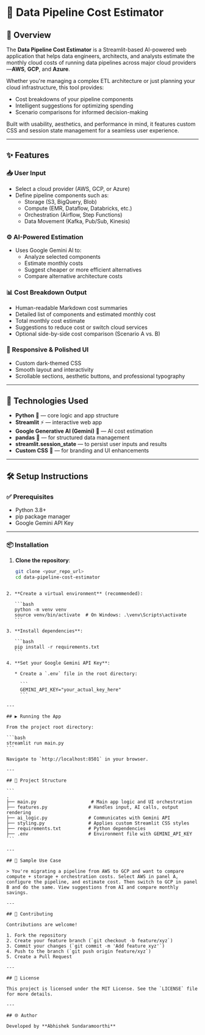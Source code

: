 
# 💸 Data Pipeline Cost Estimator

## 🧠 Overview

The **Data Pipeline Cost Estimator** is a Streamlit-based AI-powered web application that helps data engineers, architects, and analysts estimate the monthly cloud costs of running data pipelines across major cloud providers—**AWS**, **GCP**, and **Azure**.

Whether you're managing a complex ETL architecture or just planning your cloud infrastructure, this tool provides:

- Cost breakdowns of your pipeline components
- Intelligent suggestions for optimizing spending
- Scenario comparisons for informed decision-making

Built with usability, aesthetics, and performance in mind, it features custom CSS and session state management for a seamless user experience.

---

## ✨ Features

### 📥 User Input

- Select a cloud provider (AWS, GCP, or Azure)
- Define pipeline components such as:
  - Storage (S3, BigQuery, Blob)
  - Compute (EMR, Dataflow, Databricks, etc.)
  - Orchestration (Airflow, Step Functions)
  - Data Movement (Kafka, Pub/Sub, Kinesis)

### ⚙️ AI-Powered Estimation

- Uses Google Gemini AI to:
  - Analyze selected components
  - Estimate monthly costs
  - Suggest cheaper or more efficient alternatives
  - Compare alternative architecture costs

### 📊 Cost Breakdown Output

- Human-readable Markdown cost summaries
- Detailed list of components and estimated monthly cost
- Total monthly cost estimate
- Suggestions to reduce cost or switch cloud services
- Optional side-by-side cost comparison (Scenario A vs. B)

### 🎨 Responsive & Polished UI

- Custom dark-themed CSS
- Smooth layout and interactivity
- Scrollable sections, aesthetic buttons, and professional typography

---

## 🚀 Technologies Used

- **Python** 🐍 — core logic and app structure
- **Streamlit** ⚡ — interactive web app
- **Google Generative AI (Gemini)** 🧠 — AI cost estimation
- **pandas** 🐼 — for structured data management
- **streamlit.session_state** — to persist user inputs and results
- **Custom CSS** 🎨 — for branding and UI enhancements

---

## 🛠️ Setup Instructions

### ✅ Prerequisites

- Python 3.8+
- pip package manager
- Google Gemini API Key

---

### 📦 Installation

1. **Clone the repository**:
   ```bash
   git clone <your_repo_url>
   cd data-pipeline-cost-estimator
````

2. **Create a virtual environment** (recommended):

   ```bash
   python -m venv venv
   source venv/bin/activate  # On Windows: .\venv\Scripts\activate
   ```

3. **Install dependencies**:

   ```bash
   pip install -r requirements.txt
   ```

4. **Set your Google Gemini API Key**:

   * Create a `.env` file in the root directory:

     ```
     GEMINI_API_KEY="your_actual_key_here"
     ```

---

## ▶️ Running the App

From the project root directory:

```bash
streamlit run main.py
```

Navigate to `http://localhost:8501` in your browser.

---

## 📂 Project Structure

```
.
├── main.py                    # Main app logic and UI orchestration
├── features.py               # Handles input, AI calls, output rendering
├── ai_logic.py               # Communicates with Gemini API
├── styling.py                # Applies custom Streamlit CSS styles
├── requirements.txt          # Python dependencies
├── .env                      # Environment file with GEMINI_API_KEY
```

---

## 📌 Sample Use Case

> You're migrating a pipeline from AWS to GCP and want to compare compute + storage + orchestration costs. Select AWS in panel A, configure the pipeline, and estimate cost. Then switch to GCP in panel B and do the same. View suggestions from AI and compare monthly savings.

---

## 🙌 Contributing

Contributions are welcome!

1. Fork the repository
2. Create your feature branch (`git checkout -b feature/xyz`)
3. Commit your changes (`git commit -m 'Add feature xyz'`)
4. Push to the branch (`git push origin feature/xyz`)
5. Create a Pull Request

---

## 📄 License

This project is licensed under the MIT License. See the `LICENSE` file for more details.

---

## 🌐 Author

Developed by **Abhishek Sundaramoorthi**
